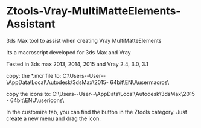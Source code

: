 # Ztools-Vray-MultiMatteElements-Assistant
3ds Max tool  to assist when creating Vray MultiMatteElements

Its a macroscript developed for 3ds Max and Vray

Tested in 3ds max 2013, 2014, 2015 and Vray 2.4, 3.0, 3.1

copy: the *.mcr file to: C:\Users\--User--\AppData\Local\Autodesk\3dsMax\2015- 64bit\ENU\usermacros\

copy the icons to: C:\Users\--User--\AppData\Local\Autodesk\3dsMax\2015 - 64bit\ENU\usericons\


In the customize tab, you can find the button in the Ztools category. Just create a new menu and drag the icon.
